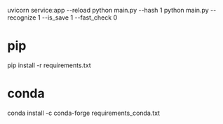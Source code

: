 uvicorn service:app --reload
python main.py --hash 1
python main.py --recognize 1 --is_save 1 --fast_check 0

# pip
pip install -r requirements.txt

# conda
conda install -c conda-forge requirements_conda.txt